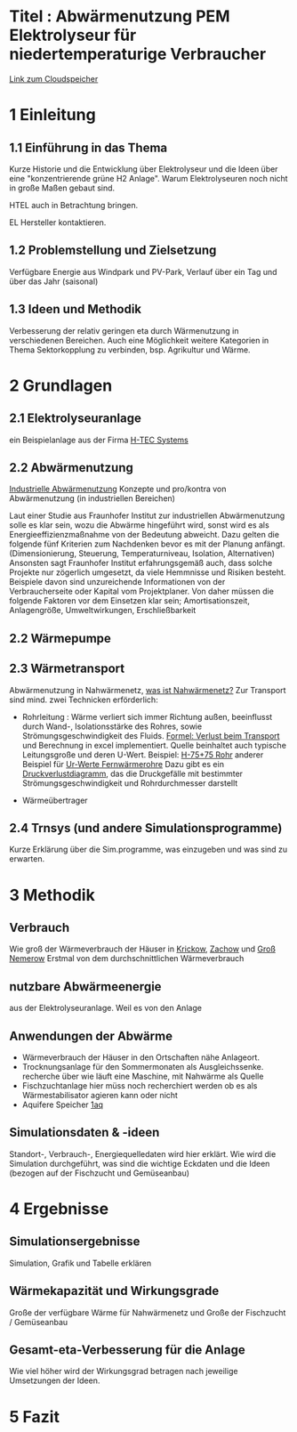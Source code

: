 # Titel : Abwärmenutzung PEM Elektrolyseur für niedertemperaturige Verbraucher
[Link zum Cloudspeicher](https://mega.nz/folder/qIEjXb4S#LAwIo18I73PyouUojZee0Q)
# 1 Einleitung
## 1.1 Einführung in das Thema
Kurze Historie und die Entwicklung über Elektrolyseur und die Ideen über eine "konzentrierende grüne H2 Anlage". Warum Elektrolyseuren noch nicht in große Maßen gebaut sind.

HTEL auch in Betrachtung bringen.

EL Hersteller kontaktieren.
## 1.2 Problemstellung und Zielsetzung
Verfügbare Energie aus Windpark und PV-Park, Verlauf über ein Tag und über das Jahr (saisonal)
## 1.3 Ideen und Methodik
Verbesserung der relativ geringen eta durch Wärmenutzung in verschiedenen Bereichen. Auch eine Möglichkeit weitere Kategorien in Thema Sektorkopplung zu verbinden, bsp. Agrikultur und Wärme.
# 2 Grundlagen
## 2.1 Elektrolyseuranlage
ein Beispielanlage aus der Firma [H-TEC Systems](https://www.h-tec.com/fileadmin/user_upload/produkte/produktseiten/ME450-1400/spec-sheet/H-TEC-Datenblatt-ME450-DE-23-08.pdf)
## 2.2 Abwärmenutzung
[Industrielle Abwärmenutzung](https://www.isi.fraunhofer.de/content/dam/isi/dokumente/cce/2013/Kurzstudie_Abwaermenutzung.pdf) Konzepte und pro/kontra von Abwärmenutzung (in industriellen Bereichen)

Laut einer Studie aus Fraunhofer Institut zur industriellen Abwärmenutzung solle es klar sein, wozu die Abwärme hingeführt wird, sonst wird es als Energieeffizienzmaßnahme von der Bedeutung abweicht. Dazu gelten die folgende fünf Kriterien zum Nachdenken bevor es mit der Planung anfängt. (Dimensionierung, Steuerung, Temperaturniveau, Isolation, Alternativen)
Ansonsten sagt Fraunhofer Institut erfahrungsgemäß auch, dass solche Projekte nur zögerlich umgesetzt, da viele Hemmnisse und Risiken besteht. Beispiele davon sind unzureichende Informationen von der Verbraucherseite oder Kapital vom Projektplaner. Von daher müssen die folgende Faktoren vor dem Einsetzen klar sein; Amortisationszeit, Anlagengröße, Umweltwirkungen, Erschließbarkeit
## 2.2 Wärmepumpe
## 2.3 Wärmetransport
Abwärmenutzung in Nahwärmenetz, [was ist Nahwärmenetz?](https://www.naturstrom.de/Energieprojekte/Buergerenergie/Markt_Erlbach/Nahwaerme_NATURSTROM_FAQ.pdf)
Zur Transport sind mind. zwei Technicken erförderlich:
- Rohrleitung :
	Wärme verliert sich immer Richtung außen, beeinflusst durch Wand-, Isolationsstärke des Rohres, sowie Strömungsgeschwindigkeit des Fluids.
	[Formel: Verlust beim Transport](http://www.fernwaermeleitungen.com/waermeverlust.html) und Berechnung in excel implementiert. Quelle beinhaltet auch typische Leitungsgroße und deren U-Wert.
	Beispiel: [H-75+75 Rohr](https://www.boesken.de/installation/nah-und-fernwaermeleitungen/isoplus/isopex-doppelrohr-heizung/19998/isopex-doppelrohr-heizung-typ-h-75-75-da-2-x-75-da-200-aus-kunststoff-6-bar)
	anderer Beispiel für [Ur-Werte Fernwärmerohre](https://www.google.com/url?sa=t&rct=j&q=&esrc=s&source=web&cd=&ved=2ahUKEwjEv93m8NKCAxUxRPEDHT4IBi4QFnoECA8QAQ&url=https%3A%2F%2Fwww.endk.ch%2Fde%2Fablage%2Fdokumentation-archiv-muken%2FFaktenblatt_WD_von_FW-Leitungen_2020-02-14.pdf&usg=AOvVaw1OyFicxNTm9BkGorolDZid&opi=89978449)
	Dazu gibt es ein [Druckverlustdiagramm](https://www.sbz-monteur.de/gut-zu-wissen/optimierung-von-heizungsanlagen-rohrnetzberechnung-teil-1), das die Druckgefälle mit bestimmter Strömungsgeschwindigkeit und Rohrdurchmesser darstellt
	
- Wärmeübertrager
## 2.4 Trnsys (und andere Simulationsprogramme)
Kurze Erklärung über die Sim.programme, was einzugeben und was sind zu erwarten.
# 3 Methodik
## Verbrauch
Wie groß der Wärmeverbrauch der Häuser in [Krickow](https://maps.app.goo.gl/qbnyBZMkbCnfNZM19), [Zachow](https://maps.app.goo.gl/631nETm14yyN9XmH7) und [Groß Nemerow](https://maps.app.goo.gl/eTwfeeDyoKfrVNpn9)
Erstmal von dem durchschnittlichen Wärmeverbrauch 
## nutzbare Abwärmeenergie
aus der Elektrolyseuranlage. Weil es von den Anlage 
## Anwendungen der Abwärme
- Wärmeverbrauch der Häuser in den Ortschaften nähe Anlageort.
- Trocknungsanlage für den Sommermonaten als Ausgleichssenke.
	  recherche über wie läuft eine Maschine, mit Nahwärme als Quelle
- Fischzuchtanlage
	  hier müss noch recherchiert werden ob es als Wärmestabilisator agieren kann oder nicht
-  Aquifere Speicher [1aq](https://www.adlershof.de/fileadmin/user_upload/Projektflyer_GeoFern.pdf)
## Simulationsdaten & -ideen
Standort-, Verbrauch-, Energiequelledaten wird hier erklärt. Wie wird die Simulation durchgeführt, was sind die wichtige Eckdaten und die Ideen (bezogen auf der Fischzucht und Gemüseanbau)
# 4 Ergebnisse
## Simulationsergebnisse
Simulation, Grafik und Tabelle erklären
## Wärmekapazität und Wirkungsgrade
Große der verfügbare Wärme für Nahwärmenetz und Große der Fischzucht / Gemüseanbau
## Gesamt-eta-Verbesserung für die Anlage
Wie viel höher wird der Wirkungsgrad betragen nach jeweilige Umsetzungen der Ideen.
# 5 Fazit